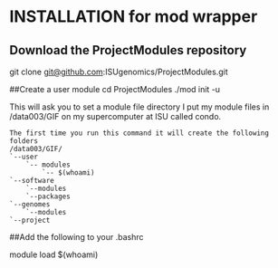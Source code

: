 # INSTALLATION for mod wrapper

## Download the ProjectModules repository
git clone git@github.com:ISUgenomics/ProjectModules.git 

##Create a user module
cd ProjectModules
./mod init -u

This will ask you to set a module file directory
I put my module files in /data003/GIF on my supercomputer at ISU called condo.
```
The first time you run this command it will create the following folders
/data003/GIF/
`--user
    `-- modules
        `-- $(whoami)
`--software
    `--modules
    `--packages
`--genomes
    `--modules
`--project
```
##Add the following to your .bashrc

module load $(whoami)


